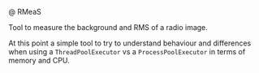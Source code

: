 @ RMeaS

Tool to measure the background and RMS of a radio image. 

At this point a simple tool to try to understand behaviour and differences when using a `ThreadPoolExecutor` vs a `ProcessPoolExecutor` in terms of memory and CPU. 